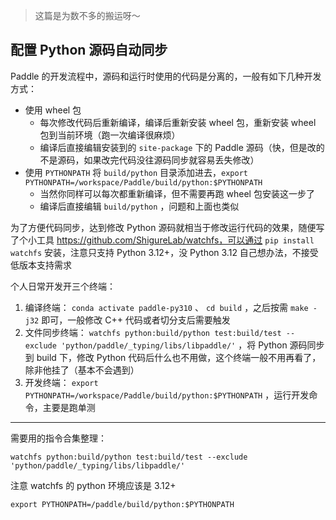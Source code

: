 > 这篇是为数不多的搬运呀～

## 配置 Python 源码自动同步

Paddle 的开发流程中，源码和运行时使用的代码是分离的，一般有如下几种开发方式：

- 使用 wheel 包
  - 每次修改代码后重新编译，编译后重新安装 wheel 包，重新安装 wheel 包到当前环境（跑一次编译很麻烦）
  - 编译后直接编辑安装到的 `site-package` 下的 Paddle 源码（快，但是改的不是源码，如果改完代码没往源码同步就容易丢失修改）
- 使用 `PYTHONPATH` 将 `build/python` 目录添加进去，`export PYTHONPATH=/workspace/Paddle/build/python:$PYTHONPATH`
  - 当然你同样可以每次都重新编译，但不需要再跑 wheel 包安装这一步了
  - 编译后直接编辑 `build/python` ，问题和上面也类似

为了方便代码同步，达到修改 Python 源码就相当于修改运行代码的效果，随便写了个小工具 https://github.com/ShigureLab/watchfs，可以通过 `pip install watchfs` 安装，注意只支持 Python 3.12+，没 Python 3.12 自己想办法，不接受低版本支持需求

个人日常开发开三个终端：

1. 编译终端： `conda activate paddle-py310` 、 `cd build` ，之后按需 `make -j32` 即可，一般修改 C++ 代码或者切分支后需要触发
2. 文件同步终端： `watchfs python:build/python test:build/test --exclude 'python/paddle/_typing/libs/libpaddle/'` ，将 Python 源码同步到 build 下，修改 Python 代码后什么也不用做，这个终端一般不用再看了，除非他挂了（基本不会遇到）
3. 开发终端： `export PYTHONPATH=/workspace/Paddle/build/python:$PYTHONPATH` ，运行开发命令，主要是跑单测

---

需要用的指令合集整理：<br>

```shell
watchfs python:build/python test:build/test --exclude 'python/paddle/_typing/libs/libpaddle/'
```

注意 watchfs 的 python 环境应该是 3.12+

```shell
export PYTHONPATH=/paddle/build/python:$PYTHONPATH
```
